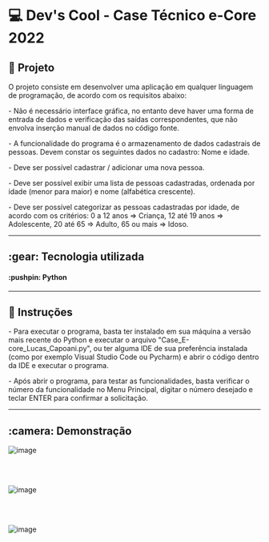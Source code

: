 # 💻 Dev's Cool - Case Técnico e-Core 2022

<h2>📝 Projeto </h2>
  
<p> O projeto consiste em desenvolver uma aplicação em qualquer linguagem de programação, de acordo com os requisitos abaixo:</p>

<p>- Não é necessário interface gráfica, no entanto deve haver uma forma de entrada de dados e verificação das saídas correspondentes, que não envolva inserção manual de dados no código fonte.</p>

<p>- A funcionalidade do programa é o armazenamento de dados cadastrais de pessoas. Devem constar os seguintes dados no cadastro: Nome e idade.</p>

<p>- Deve ser possível cadastrar / adicionar uma nova pessoa.</p>
  
<p>- Deve ser possível exibir uma lista de pessoas cadastradas, ordenada por idade (menor para maior) e nome (alfabética crescente).</p>
  
<p>- Deve ser possível categorizar as pessoas cadastradas por idade, de acordo com os critérios: 0 a 12 anos => Criança, 12 até 19 anos => Adolescente, 20 até 65 => Adulto, 65 ou mais => Idoso.</p>

<hr>
  
<h2> :gear: Tecnologia utilizada </h2>
<h4> :pushpin: Python </h4>

<hr>

<h2> 📁 Instruções </h2>

<p>- Para executar o programa, basta ter instalado em sua máquina a versão mais recente do Python e executar o arquivo "Case_E-core_Lucas_Capoani.py", ou ter alguma IDE de sua preferência instalada (como por exemplo Visual Studio Code ou Pycharm) e abrir o código dentro da IDE e executar o programa.</p>

<p>- Após abrir o programa, para testar as funcionalidades, basta verificar o número da funcionalidade no Menu Principal, digitar o número desejado e teclar ENTER para confirmar a solicitação.</p>

<hr>

<h2> :camera: Demonstração </h2>

![image](https://user-images.githubusercontent.com/97242525/185811348-18ec990d-194e-42b9-8989-3b3665c6764c.png)

<br><br>

![image](https://user-images.githubusercontent.com/97242525/185811392-c7b10e68-21e2-439b-801b-f92d6e4d727f.png)

<br><br>

![image](https://user-images.githubusercontent.com/97242525/185811477-66aa2700-6cd5-4cc6-ae99-24d59e756cc5.png)




